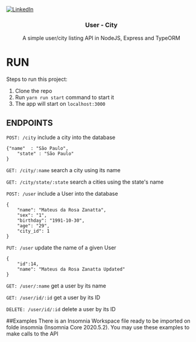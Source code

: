 [![LinkedIn][linkedin-shield]][linkedin-url]

<h3 align="center">User - City</h3>
<p align="center">
    A simple user/city listing API in NodeJS, Express and TypeORM
</p>

# RUN

Steps to run this project:

1. Clone the repo
2. Run `yarn run start` command to start it
3. The app will start on `localhost:3000`

## ENDPOINTS

`POST: /city` include a city into the database

    {"name"  : "São Paulo",
        "state" : "São Paulo"
    }

`GET: /city/:name` search a city using its name

`GET: /city/state/:state` search a cities using the state's name

`POST: /user` include a User into the database

    {
        "name": "Mateus da Rosa Zanatta", 
        "sex": "1",
        "birthday": "1991-10-30",
        "age": "29",
        "city_id": 1
    }

`PUT: /user` update the name of a given User

    {
        "id":14,
        "name": "Mateus da Rosa Zanatta Updated" 
    }

`GET: /user/:name` get a user by its name

`GET: /user/id/:id` get a user by its ID

`DELETE: /user/id/:id` delete a user by its ID

##Examples
There is an Insomnia Workspace file ready to be imported on folde insomnia (Insomnia Core 2020.5.2). You may use these examples to make calls to the API

[linkedin-shield]: https://img.shields.io/badge/-LinkedIn-black.svg?style=for-the-badge&logo=linkedin&colorB=555
[linkedin-url]: https://www.linkedin.com/in/mateuszanatta/